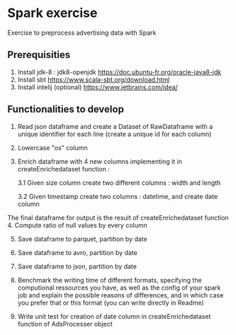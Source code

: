 # Spark exercise 

Exercise to preprocess advertising data with Spark

## Prerequisities

1. Install jdk-8 : jdk8-openjdk https://doc.ubuntu-fr.org/oracle-java8-jdk 
2. Install sbt https://www.scala-sbt.org/download.html
3. Install intelij (optional) https://www.jetbrains.com/idea/

## Functionalities to develop

1. Read json dataframe and create a Dataset of RawDataframe with a unique identifier for each line (create a unique id for each column)
2. Lowercase "os" column 
3. Enrich dataframe with 4 new columns implementing it in createEnrichedataset function : 
   
    3.1 Given size column create two different columns : width and length
   
    3.2 Given timestamp create two columns : datetime, and create date column 
    
 The final dataframe for output is the result of createEnrichedataset function
4. Compute ratio of null values by every column

5. Save dataframe to parquet, partition by date

6. Save dataframe to avro, partition by date

7. Save dataframe to json, partition by date

8. Benchmark the writing time of different formats, specifying the computional ressources you have, 
as well as the config of your spark job and explain the possible reasons of  differences, and in which case you prefer that or this format 
(you can write directly in Readme)

9. Write unit test for creation of date column in createEnrichedataset function of AdsProcesser object
